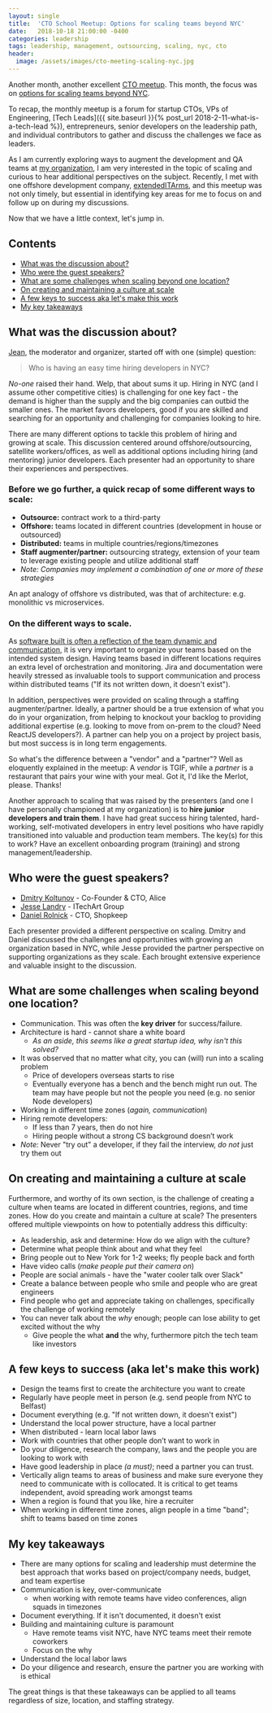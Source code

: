 ```yaml
---
layout: single
title:  'CTO School Meetup: Options for scaling teams beyond NYC'
date:   2018-10-18 21:00:00 -0400
categories: leadership
tags: leadership, management, outsourcing, scaling, nyc, cto
header:
  image: /assets/images/cto-meeting-scaling-nyc.jpg
---
```

Another month, another excellent [CTO meetup](https://www.meetup.com/ctoschool/). This month, the focus was on [options for scaling teams beyond NYC](https://www.meetup.com/ctoschool/events/llrrbqyxnblb/).

To recap, the monthly meetup is a forum for startup CTOs, VPs of Engineering, [Tech Leads]({{ site.baseurl }}{% post_url 2018-2-11-what-is-a-tech-lead %}), entrepreneurs, senior developers on the leadership path, and individual contributors to gather and discuss the challenges we face as leaders.

As I am currently exploring ways to augment the development and QA teams at [my organization](https://www.truechoicesolutions.com), I am very interested in the topic of scaling and curious to hear additional perspectives on the subject. Recently, I met with one offshore development company, [extendedITArms](http://extendeditarms.com), and this meetup was not only timely, but essential in identifying key areas for me to focus on and follow up on during my discussions.

Now that we have a little context, let's jump in.

## Contents
- [What was the discussion about?](#what-was-the-discussion-about)
- [Who were the guest speakers?](#who-were-the-guest-speakers)
- [What are some challenges when scaling beyond one location?](#what-are-some-challenges-when-scaling-beyond-one-location)
- [On creating and maintaining a culture at scale](#on-creating-and-maintaining-a-culture-at-scale)
- [A few keys to success aka let's make this work](#a-few-keys-to-success-aka-lets-make-this-work)
- [My key takeaways](#my-key-takeaways)

## What was the discussion about?
[Jean](https://www.linkedin.com/in/jbarmash), the moderator and organizer, started off with one (simple) question:

> Who is having an easy time hiring developers in NYC?

_No-one_ raised their hand.  Welp, that about sums it up. Hiring in NYC (and I assume other competitive cities) is challenging for one key fact - the demand is higher than the supply and the big companies can outbid the smaller ones. The market favors developers, good if you are skilled and searching for an opportunity and challenging for companies looking to hire.

There are many different options to tackle this problem of hiring and growing at scale.  This discussion centered around offshore/outsourcing, satellite workers/offices, as well as additional options including hiring (and mentoring) junior developers. Each presenter had an opportunity to share their experiences and perspectives.

### Before we go further, a quick recap of some different ways to scale:
- **Outsource:** contract work to a third-party
- **Offshore:** teams located in different countries (development in house or outsourced)
- **Distributed:** teams in multiple countries/regions/timezones
- **Staff augmenter/partner:** outsourcing strategy, extension of your team to leverage existing people and utilize additional staff
- _Note: Companies may implement a combination of one or more of these strategies_

An apt analogy of offshore vs distributed, was that of architecture: e.g. monolithic vs microservices.  

### On the different ways to scale.
As [software built is often a reflection of the team dynamic and communication](https://en.wikipedia.org/wiki/Conway%27s_law), it is very important to organize your teams based on the intended system design.  Having teams based in different locations requires an extra level of orchestration and monitoring.  Jira and documentation were heavily stressed as invaluable tools to support communication and process within distributed teams ("If its not written down, it doesn't exist").

In addition, perspectives were provided on scaling through a staffing augmenter/partner.  Ideally, a partner should be a true extension of what you do in your organization, from helping to knockout your backlog to providing additional expertise (e.g. looking to move from on-prem to the cloud? Need ReactJS developers?). A partner can help you on a project by project basis, but most success is in long term engagements.

So what's the difference between a "vendor" and a "partner"?  Well as eloquently explained in the meetup: A _vendor_ is TGIF, while a _partner_ is a restaurant that pairs your wine with your meal. Got it, I'd like the Merlot, please. Thanks!

Another approach to scaling that was raised by the presenters (and one I have personally championed at my organization) is to **hire junior developers and train them**.  I have had great success hiring talented, hard-working, self-motivated developers in entry level positions who have rapidly transitioned into valuable and production team members.  The key(s) for this to work?  Have an excellent onboarding program (training) and strong management/leadership.

## Who were the guest speakers?
- [Dmitry Koltunov](https://www.linkedin.com/in/dmitry-koltunov-cfa-0598241/) - Co-Founder & CTO, Alice
- [Jesse Landry](https://www.linkedin.com/in/jesselandry/) - ITechArt Group
- [Daniel Rolnick](https://www.linkedin.com/in/daniel-rolnick-6a36922) - CTO, Shopkeep  

Each presenter provided a different perspective on scaling. Dmitry and Daniel discussed the challenges and opportunities with growing an organization based in NYC, while Jesse provided the partner perspective on supporting organizations as they scale.  Each brought extensive experience and valuable insight to the discussion.

## What are some challenges when scaling beyond one location?
- Communication.  This was often the **key driver** for success/failure.
- Architecture is hard - cannot share a white board
  - _As an aside, this seems like a great startup idea, why isn't this solved?_
- It was observed that no matter what city, you can (will) run into a scaling problem
  - Price of developers overseas starts to rise
  - Eventually everyone has a bench and the bench might run out. The team may have people but not the people you need (e.g. no senior Node developers)
- Working in different time zones (_again, communication_)
- Hiring remote developers:
  - If less than 7 years, then do not hire
  - Hiring people without a strong CS background doesn’t work
- *Note:* Never "try out" a developer, if they fail the interview, _do not_ just try them out

## On creating and maintaining a culture at scale
Furthermore, and worthy of its own section, is the challenge of creating a culture when teams are located in different countries, regions, and time zones. How do you create and maintain a culture at scale? The presenters offered multiple viewpoints on how to potentially address this difficulty:
- As leadership, ask and determine: How do we align with the culture?
- Determine what people think about and what they feel
- Bring people out to New York for 1-2 weeks; fly people back and forth
- Have video calls (_make people put their camera on_)
- People are social animals - have the "water cooler talk over Slack"
- Create a balance between people who smile and people who are great engineers
- Find people who get and appreciate taking on challenges, specifically the challenge of working remotely
- You can never talk about the _why_ enough; people can lose ability to get excited without the why
  - Give people the what **and** the why, furthermore pitch the tech team like investors

## A few keys to success (aka let's make this work)
- Design the teams first to create the architecture you want to create
- Regularly have people meet in person (e.g. send people from NYC to Belfast)
- Document everything (e.g. "If not written down, it doesn't exist")
- Understand the local power structure, have a local partner
- When distributed - learn local labor laws
- Work with countries that other people don’t want to work in
- Do your diligence, research the company, laws and the people you are looking to work with
- Have good leadership in place _(a must)_; need a partner you can trust.
- Vertically align teams to areas of business and make sure everyone they need to communicate with is collocated.  It is critical to get teams independent, avoid spreading work amongst teams
- When a region is found that you like, hire a recruiter
- When working in different time zones, align people in a time "band"; shift to teams based on time zones

## My key takeaways
- There are many options for scaling and leadership must determine the best approach that works based on project/company needs, budget, and team expertise
- Communication is key, over-communicate
  - when working with remote teams have video conferences, align squads in timezones
- Document everything.  If it isn't documented, it doesn't exist
- Building and maintaining culture is paramount
  - Have remote teams visit NYC, have NYC teams meet their remote coworkers
  - Focus on the why
- Understand the local labor laws
- Do your diligence and research, ensure the partner you are working with is ethical

The great things is that these takeaways can be applied to all teams regardless of size, location, and staffing strategy.
